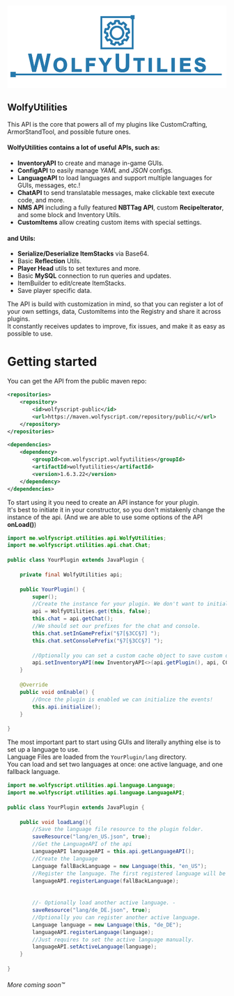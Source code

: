 <div align="center">
  <img src="docs/wu_banner.png" alt="WolfyUtilities Banner" />
</div>

## WolfyUtilities

This API is the core that powers all of my plugins like CustomCrafting, ArmorStandTool, and possible future ones.

#### WolfyUtilities contains a lot of useful APIs, such as:

- **InventoryAPI** to create and manage in-game GUIs.
- **ConfigAPI** to easily manage _YAML_ and _JSON_ configs.
- **LanguageAPI** to load languages and support multiple languages for GUIs, messages, etc.!
- **ChatAPI** to send translatable messages, make clickable text execute code, and more.
- **NMS API** including a fully featured **NBTTag API**, custom **RecipeIterator**, and some block and Inventory Utils.
- **CustomItems** allow creating custom items with special settings.

#### and Utils:

- **Serialize/Deserialize ItemStacks** via Base64.
- Basic **Reflection** Utils.
- **Player Head** utils to set textures and more.
- Basic **MySQL** connection to run queries and updates.
- ItemBuilder to edit/create ItemStacks.
- Save player specific data.

The API is build with customization in mind, so that you can register a lot of your own settings, data, CustomItems into
the Registry and share it across plugins.  
It constantly receives updates to improve, fix issues, and make it as easy as possible to use.

# Getting started

You can get the API from the public maven repo:

```xml
<repositories>
    <repository>
        <id>wolfyscript-public</id>
        <url>https://maven.wolfyscript.com/repository/public/</url>
    </repository>
</repositories>
```

```xml
<dependencies>
    <dependency>
        <groupId>com.wolfyscript.wolfyutilities</groupId>
        <artifactId>wolfyutilities</artifactId>
        <version>1.6.3.22</version>
    </dependency>
</dependencies>
```

To start using it you need to create an API instance for your plugin.<br>
It's best to initiate it in your constructor, so you don't mistakenly change the instance of the api.
(And we are able to use some options of the API **onLoad()**)

```java
import me.wolfyscript.utilities.api.WolfyUtilities;
import me.wolfyscript.utilities.api.chat.Chat;

public class YourPlugin extends JavaPlugin {
    
    private final WolfyUtilities api;

    public YourPlugin() {
        super();
        //Create the instance for your plugin. We don't want to initialize the events yet (so set it to false)!
        api = WolfyUtilities.get(this, false);
        this.chat = api.getChat();
        //We should set our prefixes for the chat and console.
        this.chat.setInGamePrefix("§7[§3CC§7] ");
        this.chat.setConsolePrefix("§7[§3CC§7] ");
        
        //Optionally you can set a custom cache object to save custom data for your GUI. (More detail soon)
        api.setInventoryAPI(new InventoryAPI<>(api.getPlugin(), api, CCCache.class));
    }

    @Override
    public void onEnable() {
        //Once the plugin is enabled we can initialize the events!
        this.api.initialize();
    }
    
}

```

The most important part to start using GUIs and literally anything else is to set up a language to use.<br>
Language Files are loaded from the `YourPlugin/lang` directory.<br>
You can load and set two languages at once: one active language, and one fallback language.

```java
import me.wolfyscript.utilities.api.language.Language;
import me.wolfyscript.utilities.api.language.LanguageAPI;

public class YourPlugin extends JavaPlugin {
    
    public void loadLang(){
        //Save the language file resource to the plugin folder.
        saveResource("lang/en_US.json", true);
        //Get the LanguageAPI of the api
        LanguageAPI languageAPI = this.api.getLanguageAPI();
        //Create the language
        Language fallBackLanguage = new Language(this, "en_US");
        //Register the language. The first registered language will be automatically be used as the fallback and active language.
        languageAPI.registerLanguage(fallBackLanguage);
        
        
        //- Optionally load another active language. -
        saveResource("lang/de_DE.json", true);
        //Optionally you can register another active language.
        Language language = new Language(this, "de_DE");
        languageAPI.registerLanguage(language);
        //Just requires to set the active language manually.
        languageAPI.setActiveLanguage(language);
    }
    
}
```

###### More coming soon™


